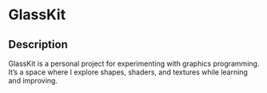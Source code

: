 # GlassKit

## Description
GlassKit is a personal project for experimenting with graphics programming. It’s a space where I explore shapes, shaders, and textures while learning and improving.
